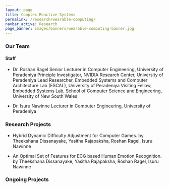 ```yaml
---
layout: page
title: Complex Reactive Systems
permalink: /research/wearable-computing/
navbar_active: Research
page_banner: images/banners/wearable-computing-banner.jpg
---
```


### Our Team

#### Staff

- Dr. Roshan Ragel
Senior Lecturer in Computer Engineering, University of Peradeniya
Principle Investigator, NVIDIA Research Center, University of Peradeniya
Lead Researcher, Embedded Systems and Computer Architecture Lab (ESCAL), University of Peradeniya
Visiting Fellow, Embedded Systems Lab, School of Computer Science and Engineering, University of New South Wales

- Dr. Isuru Nawinne
Lecturer in Computer Engineering, University of Peradeniya


### Research Projects

- Hybrid Dynamic Difficulty Adjustment for Computer Games.
by Theekshana Dissanayake, Yasitha Rajapaksha, Roshan Ragel, Isuru Nawinne

- An Optimal Set of Features for ECG based Human Emotion Recognition.
by Theekshana Dissanayake, Yasitha Rajapaksha, Roshan Ragel, Isuru Nawinne


### Ongoing Projects
